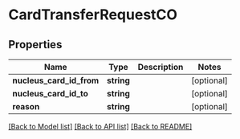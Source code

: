 # CardTransferRequestCO

## Properties
Name | Type | Description | Notes
------------ | ------------- | ------------- | -------------
**nucleus_card_id_from** | **string** |  | [optional] 
**nucleus_card_id_to** | **string** |  | [optional] 
**reason** | **string** |  | [optional] 

[[Back to Model list]](../README.md#documentation-for-models) [[Back to API list]](../README.md#documentation-for-api-endpoints) [[Back to README]](../README.md)


